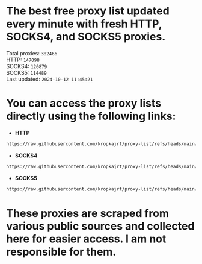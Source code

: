 # The best free proxy list updated every minute with fresh HTTP, SOCKS4, and SOCKS5 proxies.

Total proxies: `382466`  
HTTP: `147098`  
SOCKS4: `120879`  
SOCKS5: `114489`  
Last updated: `2024-10-12 11:45:21`  

# You can access the proxy lists directly using the following links:

- **HTTP**

```bash
https://raw.githubusercontent.com/kropkajrt/proxy-list/refs/heads/main/http.txt
```

- **SOCKS4**

```bash
https://raw.githubusercontent.com/kropkajrt/proxy-list/refs/heads/main/socks4.txt
```

- **SOCKS5**

```bash
https://raw.githubusercontent.com/kropkajrt/proxy-list/refs/heads/main/socks5.txt
```

# These proxies are scraped from various public sources and collected here for easier access. I am not responsible for them.